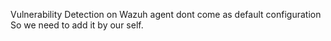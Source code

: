 Vulnerability Detection on Wazuh agent dont come as default configuration
So we need to add it by our self.
